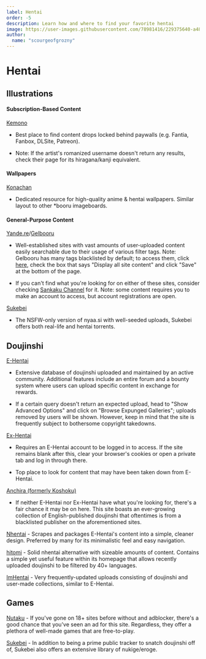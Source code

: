 ```yaml
---
label: Hentai
order: -5
description: Learn how and where to find your favorite hentai
image: https://user-images.githubusercontent.com/78981416/229375640-a48e0150-2558-40f5-b42b-dad17ff6729b.gif
author:  
  name: "scourgeofgrozny"
---
```


# Hentai

## Illustrations

#### Subscription-Based Content

[Kemono](https://kemono.party/)
- Best place to find content drops locked behind paywalls (e.g. Fantia, Fanbox, DLSite, Patreon). 

- Note: If the artist's romanized username doesn't return any results, check their page for its hiragana/kanji equivalent.

#### Wallpapers

[Konachan](https://konachan.com/) 
- Dedicated resource for high-quality anime & hentai wallpapers. Similar layout to other *booru imageboards.

#### General-Purpose Content

[Yande.re](https://yande.re/)/[Gelbooru](https://gelbooru.com/) 
- Well-established sites with vast amounts of user-uploaded content easily searchable due to their usage of various filter tags. Note: Gelbooru has many tags blacklisted by default; to access them, click [here](https://gelbooru.com/index.php?page=account&s=options), check the box that says "Display all site content" and click "Save" at the bottom of the page.

- If you can't find what you're looking for on either of these sites, consider checking [Sankaku Channel](https://chan.sankakucomplex.com/) for it. Note: some content requires you to make an account to access, but account registrations are open.

[Sukebei](https://sukebei.nyaa.si/)

- The NSFW-only version of nyaa.si with well-seeded uploads, Sukebei offers both real-life and hentai torrents.

## Doujinshi

[E-Hentai](https://e-hentai.org/)
- Extensive database of doujinshi uploaded and maintained by an active community. Additional features include an entire forum and a bounty system where users can upload specific content in exchange for rewards.

- If a certain query doesn't return an expected upload, head to "Show Advanced Options" and click on "Browse Expunged Galleries"; uploads removed by users will be shown. However, keep in mind that the site is frequently subject to bothersome copyright takedowns.

[Ex-Hentai](https://exhentai.org/) 
- Requires an E-Hentai account to be logged in to access. If the site remains blank after this, clear your browser's cookies or open a private tab and log in through there. 

- Top place to look for content that may have been taken down from E-Hentai.

[Anchira (formerly Koshoku)](https://anchira.to/)
- If neither E-Hentai nor Ex-Hentai have what you're looking for, there's a fair chance it may be on here. This site boasts an ever-growing collection of English-published doujinshi that oftentimes is from a blacklisted publisher on the aforementioned sites.

[Nhentai](https://nhentai.net/) - Scrapes and packages E-Hentai's content into a simple, cleaner design. Preferred by many for its minimalistic feel and easy navigation.

[hitomi](https://hitomi.la/) - Solid nhentai alternative with sizeable amounts of content. Contains a simple yet useful feature within its homepage that allows recently uploaded doujinshi to be filtered by 40+ languages.

[ImHentai](https://imhentai.xxx/) - Very frequently-updated uploads consisting of doujinshi and user-made collections, similar to E-Hentai. 

## Games

[Nutaku](https://www.nutaku.net/) - If you've gone on 18+ sites before without and adblocker, there's a good chance that you've seen an ad for this site. Regardless, they offer a plethora of well-made games that are free-to-play.

[Sukebei](https://sukebei.nyaa.si/) - In addition to being a prime public tracker to snatch doujinshi off of, Sukebei also offers an extensive library of nukige/eroge.  
